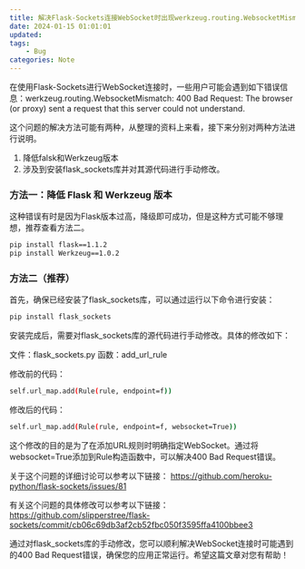 ```yaml
---
title: 解决Flask-Sockets连接WebSocket时出现werkzeug.routing.WebsocketMismatch的错误
date: 2024-01-15 01:01:01
updated:
tags:
    - Bug
categories: Note
---
```


在使用Flask-Sockets进行WebSocket连接时，一些用户可能会遇到如下错误信息：werkzeug.routing.WebsocketMismatch: 400 Bad Request: The browser (or proxy) sent a request that this server could not understand.

这个问题的解决方法可能有两种，从整理的资料上来看，接下来分别对两种方法进行说明。

1. 降低falsk和Werkzeug版本
2. 涉及到安装flask_sockets库并对其源代码进行手动修改。

### 方法一：降低 Flask 和 Werkzeug 版本

这种错误有时是因为Flask版本过高，降级即可成功，但是这种方式可能不够理想，推荐查看方法二。

```bash
pip install flask==1.1.2
pip install Werkzeug==1.0.2
```

### 方法二（推荐）

首先，确保已经安装了flask_sockets库，可以通过运行以下命令进行安装：

```bash
pip install flask_sockets
```

安装完成后，需要对flask_sockets库的源代码进行手动修改。具体的修改如下：

文件：flask_sockets.py 函数：add_url_rule

修改前的代码：

```bash
self.url_map.add(Rule(rule, endpoint=f))
```

修改后的代码：

```bash
self.url_map.add(Rule(rule, endpoint=f, websocket=True))
```

这个修改的目的是为了在添加URL规则时明确指定WebSocket。通过将websocket=True添加到Rule构造函数中，可以解决400 Bad Request错误。

关于这个问题的详细讨论可以参考以下链接： https://github.com/heroku-python/flask-sockets/issues/81

有关这个问题的具体修改可以参考以下链接： https://github.com/slipperstree/flask-sockets/commit/cb06c69db3af2cb52fbc050f3595ffa4100bbee3

通过对flask_sockets库的手动修改，您可以顺利解决WebSocket连接时可能遇到的400 Bad Request错误，确保您的应用正常运行。希望这篇文章对您有帮助！